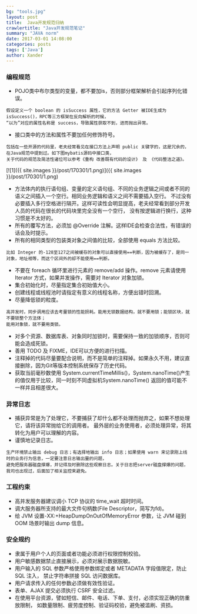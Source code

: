 ```yaml
---
bg: "tools.jpg"
layout: post
title:  Java开发规范归纳
crawlertitle: "Java开发规范笔记"
summary: "JAVA norm"
date: 2017-03-01 14:08:00
categories: posts
tags: ['Java']
author: Xander
---
```


### 编程规范

* POJO类中布尔类型的变量，都不要加is，否则部分框架解析会引起序列化错误。
```text
假设定义一个 boolean 的 isSuccess 属性，它的方法 Getter 被IDE生成为 isSuccess()，RPC等三方框架在反向解析的时候，
“以为”对应的属性名称是 success，导致属性获取不到，进而抛出异常。
```

* 接口类中的方法和属性不要加任何修饰符号。
```text
包括在一些开源的代码里，老夫经常看见在接口方法上声明 public 关键字的，这是冗余的，在Java规范中提到过。如下图mybatis源码中接口类，
关于代码的规范及简洁性诸位可以参考《重构 改善既有代码的设计》 及 《代码整洁之道》。
```
[![1]({{ site.images }}/post/170301/1.png)]({{ site.images }}/post/170301/1.png)

* 方法体内的执行语句组、变量的定义语句组、不同的业务逻辑之间或者不同的语义之间插入一个空行。相同业务逻辑和语义之间不需要插入空行。
不过没有必要插入多行空格进行隔开。这样可读性会明显提高，老夫经常看到部分开发人员的代码在很长的代码块里完全没有一个空行，
没有按逻辑进行换行，这种习惯是不太好的。
* 所有的覆写方法，必须加 @Override 注解。这样IDE会检查合法性，有错误的话会及时提示。
* 所有的相同类型的包装类对象之间值的比较，全部使用 equals 方法比较。
```text
比如 Integer 的-128至127之间被缓存的对象可以直接使用==判断，因为被缓存了，是同一对象，地址相等，而这个区间外的却不能使用==判断。
```

* 不要在 foreach 循环里进行元素的 remove/add 操作。remove 元素请使用 Iterator 方式，如果并发操作，需要对 Iterator 对象加锁。
* 集合初始化时，尽量指定集合初始值大小。
* 创建线程或线程池时请指定有意义的线程名称，方便出错时回溯。
* 尽量降低锁的粒度。

```text
高并发时，同步调用应该去考量锁的性能损耗。能用无锁数据结构，就不要用锁；能锁区块，就不要锁整个方法体；
能用对象锁，就不要用类锁。
```

* 对多个资源、数据库表、对象同时加锁时，需要保持一致的加锁顺序，否则可能会造成死锁。
* 善用 TODO 及 FIXME，IDE可以方便的进行扫描。
* 注释掉的代码尽量要配合说明，而不是简单的注释掉。如果永久不用，建议直接删除，因为Git等版本控制系统保存了历史代码。
* 获取当前毫秒数使用 System.currentTimeMillis()，System.nanoTime()产生的值仅用于比较，同一时刻不同虚拟机System.nanoTime()
返回的值可能不一样并且相差很大。

### 异常日志

* 捕获异常是为了处理它，不要捕获了却什么都不处理而抛弃之，如果不想处理它，请将该异常抛给它的调用者。
最外层的业务使用者，必须处理异常，将其转化为用户可以理解的内容。
* 谨慎地记录日志。

```text
生产环境禁止输出 debug 日志；有选择地输出 info 日志；如果使用 warn 来记录刚上线时的业务行为信息，一定要注意日志输出量的问题，
避免把服务器磁盘撑爆，并记得及时删除这些观察日志。关于日志把server磁盘撑爆的问题，我司也出现过，后面加了相关监控来避免。
```

### 工程约束

* 高并发服务器建议调小 TCP 协议的 time_wait 超时时间。
* 调大服务器所支持的最大文件句柄数(File Descriptor，简写为fd)。
* 给 JVM 设置-XX:+HeapDumpOnOutOfMemoryError 参数，让 JVM 碰到 OOM 场景时输出 dump 信息。

### 安全规约

* 隶属于用户个人的页面或者功能必须进行权限控制校验。
* 用户敏感数据禁止直接展示，必须对展示数据脱敏。
* 用户输入的 SQL 参数严格使用参数绑定或者 METADATA 字段值限定，防止 SQL 注入， 禁止字符串拼接 SQL 访问数据库。
* 用户请求传入的任何参数必须做有效性验证。
* 表单、AJAX 提交必须执行 CSRF 安全过滤。
* 在使用平台资源，譬如短信、邮件、电话、下单、支付，必须实现正确的防重放限制， 如数量限制、疲劳度控制、验证码校验，避免被滥刷、资损。


